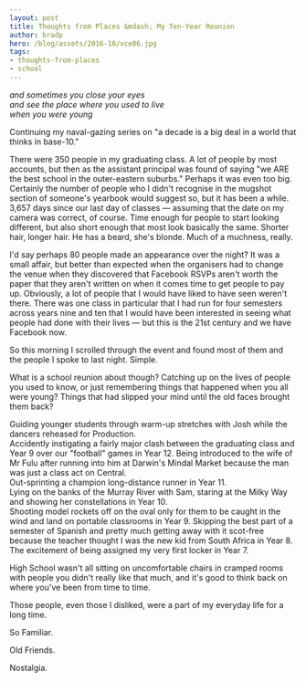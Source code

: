 ```yaml
---
layout: post
title: Thoughts from Places &mdash; My Ten-Year Reunion
author: bradp
hero: /blog/assets/2016-10/vce06.jpg
tags:
- thoughts-from-places
- school
---
```


*and sometimes you close your eyes*  
*and see the place where you used to live*  
*when you were young*

Continuing my naval-gazing series on "a decade is a big deal in a world that thinks in base-10."

<!--more-->

There were 350 people in my graduating class. A lot of people by most accounts, but then as the assistant principal was found of saying "we ARE the best school in the outer-eastern suburbs." Perhaps it was even too big. Certainly the number of people who I didn't recognise in the mugshot section of someone's yearbook would suggest so, but it has been a while. 3,657 days since our last day of classes &mdash; assuming that the date on my camera was correct, of course. Time enough for people to start looking different, but also short enough that most look basically the same. Shorter hair, longer hair. He has a beard, she's blonde. Much of a muchness, really.

I'd say perhaps 80 people made an appearance over the night? It was a small affair, but better than expected when the organisers had to change the venue when they discovered that Facebook RSVPs aren't worth the paper that they aren't written on when it comes time to get people to pay up. Obviously, a lot of people that I would have liked to have seen weren't there. There was one class in particular that I had run for four semesters across years nine and ten that I would have been interested in seeing what people had done with their lives &mdash; but this is the 21st century and we have Facebook now. 

So this morning I scrolled through the event and found most of them and the people I spoke to last night. Simple.

What is a school reunion about though? Catching up on the lives of people you used to know, or just remembering things that happened when you all were young? Things that had slipped your mind until the old faces brought them back?

Guiding younger students through warm-up stretches with Josh while the dancers reheased for Production.  
Accidently instigating a fairly major clash between the graduating class and Year 9 over our "football" games in Year 12.
Being introduced to the wife of Mr Fulu after running into him at Darwin's Mindal Market because the man was just a class act on Central.  
Out-sprinting a champion long-distance runner in Year 11.  
Lying on the banks of the Murray River with Sam, staring at the Milky Way and showing her constellations in Year 10.  
Shooting model rockets off on the oval only for them to be caught in the wind and land on portable classrooms in Year 9.
Skipping the best part of a semester of Spanish and pretty much getting away with it scot-free because the teacher thought I was the new kid from South Africa in Year 8.  
The excitement of being assigned my very first locker in Year 7.

High School wasn't all sitting on uncomfortable chairs in cramped rooms with people you didn't really like that much, and it's good to think back on where you've been from time to time.

Those people, even those I disliked, were a part of my everyday life for a long time.

So Familiar.

Old Friends.

Nostalgia.
